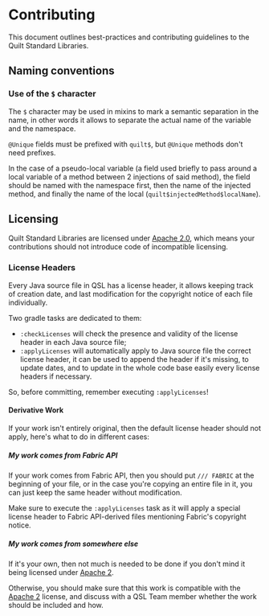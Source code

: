 # Contributing

This document outlines best-practices and contributing guidelines to the Quilt Standard Libraries.

## Naming conventions

### Use of the `$` character

The `$` character may be used in mixins to mark a semantic separation in the name,
in other words it allows to separate the actual name of the variable and the namespace.

`@Unique` fields must be prefixed with `quilt$`, but `@Unique` methods don't need prefixes.

In the case of a pseudo-local variable (a field used briefly to pass around a local variable of a method between 2 injections of said method),
the field should be named with the namespace first, then the name of the injected method, and finally the name of the local (`quilt$injectedMethod$localName`).

## Licensing

Quilt Standard Libraries are licensed under [Apache 2.0][LICENSE], which means your contributions should not introduce code of incompatible licensing.

### License Headers

Every Java source file in QSL has a license header, it allows keeping track of creation date,
and last modification for the copyright notice of each file individually.

Two gradle tasks are dedicated to them:
 - `:checkLicenses` will check the presence and validity of the license header in each Java source file;
 - `:applyLicenses` will automatically apply to Java source file the correct license header,
    it can be used to append the header if it's missing, to update dates, and to update in the whole code base easily
    every license headers if necessary.

So, before committing, remember executing `:applyLicenses`!

#### Derivative Work

If your work isn't entirely original, then the default license header should not apply, here's what to do in different cases:

##### My work comes from Fabric API

If your work comes from Fabric API, then you should put `/// FABRIC` at the beginning of your file,
or in the case you're copying an entire file in it, you can just keep the same header without modification.

Make sure to execute the `:applyLicenses` task as it will apply a special license header to Fabric API-derived files mentioning Fabric's copyright notice.

##### My work comes from somewhere else

If it's your own, then not much is needed to be done if you don't mind it being licensed under [Apache 2][LICENSE].

Otherwise, you should make sure that this work is compatible with the [Apache 2][LICENSE] license,
and discuss with a QSL Team member whether the work should be included and how.

[LICENSE]: ./LICENSE "Quilt Standard Libraries license file"
